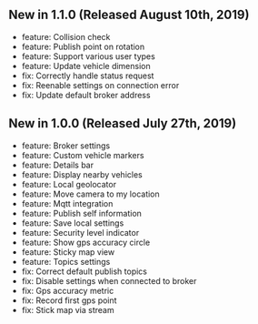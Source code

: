 ## New in 1.1.0 (Released August 10th, 2019)
* feature: Collision check
* feature: Publish point on rotation
* feature: Support various user types
* feature: Update vehicle dimension
* fix: Correctly handle status request
* fix: Reenable settings on connection error
* fix: Update default broker address

## New in 1.0.0 (Released July 27th, 2019)
* feature: Broker settings
* feature: Custom vehicle markers
* feature: Details bar
* feature: Display nearby vehicles
* feature: Local geolocator
* feature: Move camera to my location
* feature: Mqtt integration
* feature: Publish self information
* feature: Save local settings
* feature: Security level indicator
* feature: Show gps accuracy circle
* feature: Sticky map view
* feature: Topics settings
* fix: Correct default publish topics
* fix: Disable settings when connected to broker
* fix: Gps accuracy metric
* fix: Record first gps point
* fix: Stick map via stream